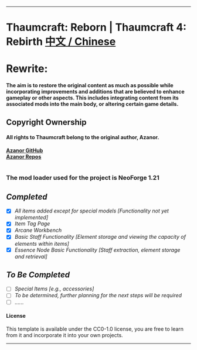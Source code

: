 
---

# Thaumcraft: Reborn | Thaumcraft 4: Rebirth [中文 / Chinese](README_zh.md)
# Rewrite:
#### The aim is to restore the original content as much as possible while incorporating improvements and additions that are believed to enhance gameplay or other aspects. This includes integrating content from its associated mods into the main body, or altering certain game details.

## Copyright Ownership
#### All rights to Thaumcraft belong to the original author, Azanor.
[**Azanor GitHub**](https://github.com/Azanor)<br>
[**Azanor Repos**](https://github.com/Azanor?tab=repositories)<br><br>

### The mod loader used for the project is NeoForge 1.21

## ***Completed***
- [x] *All items added except for special models [Functionality not yet implemented]*
- [x] *Item Tag Page*
- [x] *Arcane Workbench*
- [x] *Basic Staff Functionality [Element storage and viewing the capacity of elements within items]*
- [x] *Essence Node Basic Functionality [Staff extraction, element storage and retrieval]*

## ***To Be Completed***
- [ ] *Special Items [e.g., accessories]*
- [ ] *To be determined, further planning for the next steps will be required*
- [ ] *......*

#### License
This template is available under the CC0-1.0 license, you are free to learn from it and incorporate it into your own projects.

---